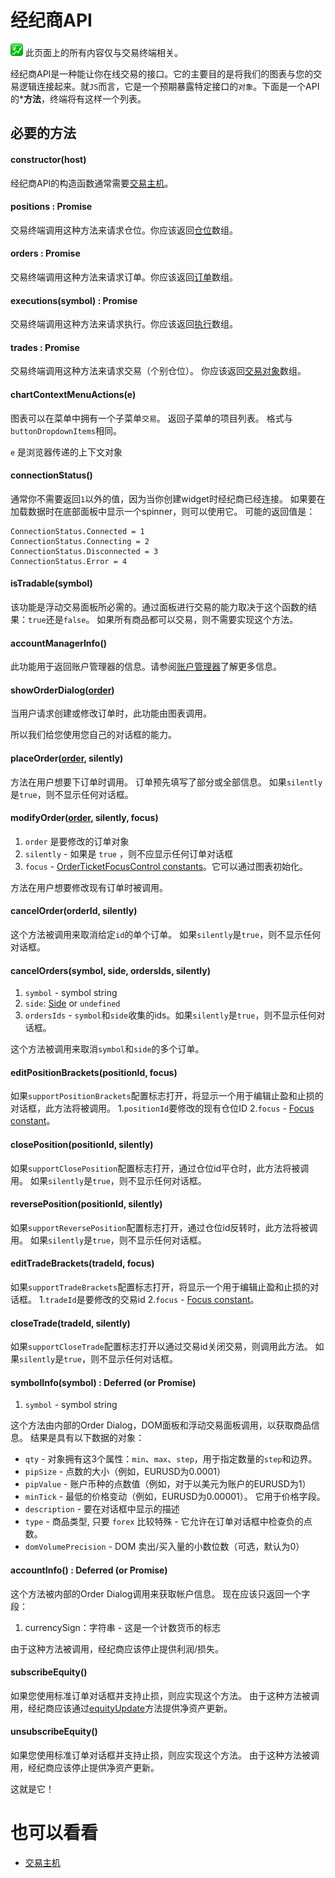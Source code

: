 # 经纪商API

![](/images/trading.png) 此页面上的所有内容仅与交易终端相关。

经纪商API是一种能让你在线交易的接口。它的主要目的是将我们的图表与您的交易逻辑连接起来。就`JS`而言，它是一个预期暴露特定接口的`对象`。下面是一个API的***方法**，终端将有这样一个列表。

## 必要的方法

#### constructor(host)
经纪商API的构造函数通常需要[交易主机](/book/Trading-Host.md)。

#### positions : Promise
交易终端调用这种方法来请求仓位。你应该返回[仓位](/book/Trading-Objects-and-Constants.md#position)数组。

#### orders : Promise
交易终端调用这种方法来请求订单。你应该返回[订单](/book/Trading-Objects-and-Constants.md#order)数组。

#### executions(symbol) : Promise
交易终端调用这种方法来请求执行。你应该返回[执行](/book/Trading-Objects-and-Constants.md#execution)数组。

#### trades : Promise
交易终端调用这种方法来请求交易（个别仓位）。 你应该返回[交易对象](/book/Trading-Objects-and-Constants.md#trade)数组。

#### chartContextMenuActions(e)
图表可以在菜单中拥有一个子菜单`交易`。 返回子菜单的项目列表。 格式与`buttonDropdownItems`相同。

`e` 是浏览器传递的上下文对象

#### connectionStatus()
通常你不需要返回`1`以外的值，因为当你创建widget时经纪商已经连接。 如果要在加载数据时在底部面板中显示一个spinner，则可以使用它。
可能的返回值是：

```
ConnectionStatus.Connected = 1
ConnectionStatus.Connecting = 2
ConnectionStatus.Disconnected = 3
ConnectionStatus.Error = 4
```

#### isTradable(symbol)
该功能是浮动交易面板所必需的。通过面板进行交易的能力取决于这个函数的结果：`true`还是`false`。 如果所有商品都可以交易，则不需要实现这个方法。

#### accountManagerInfo()
此功能用于返回账户管理器的信息。请参阅[账户管理器](/book/Account-Manager.md)了解更多信息。

#### showOrderDialog([order](/book/Trading-Objects-and-Constants.md#order))
当用户请求创建或修改订单时，此功能由图表调用。

所以我们给您使用您自己的对话框的能力。

#### placeOrder([order](/book/Trading-Objects-and-Constants.md#order), silently)

方法在用户想要下订单时调用。 订单预先填写了部分或全部信息。
如果`silently`是`true`，则不显示任何对话框。

#### modifyOrder([order](/book/Trading-Objects-and-Constants.md#order), silently, focus)
1. `order` 是要修改的订单对象
2. `silently` - 如果是 `true` ，则不应显示任何订单对话框
3. `focus` - [OrderTicketFocusControl constants](/book/Trading-Objects-and-Constants.md#orderticketfocuscontrol)。它可以通过图表初始化。

方法在用户想要修改现有订单时被调用。

#### cancelOrder(orderId, silently)
这个方法被调用来取消给定`id`的单个订单。
如果`silently`是`true`，则不显示任何对话框。

#### cancelOrders(symbol, side, ordersIds, silently)
1. `symbol` - symbol string
2. `side`: [Side](/book/Trading-Objects-and-Constants.md#side) or `undefined`
3. `ordersIds` - `symbol`和`side`收集的ids。如果`silently`是`true`，则不显示任何对话框。

这个方法被调用来取消`symbol`和`side`的多个订单。

#### editPositionBrackets(positionId, focus)
如果`supportPositionBrackets`配置标志打开，将显示一个用于编辑止盈和止损的对话框，此方法将被调用。
1.`positionId`要修改的现有仓位ID
2.`focus` - [Focus constant](/book/Trading-Objects-and-Constants.md#focusoptions])。

#### closePosition(positionId, silently)
如果`supportClosePosition`配置标志打开，通过仓位id平仓时，此方法将被调用。
如果`silently`是`true`，则不显示任何对话框。

#### reversePosition(positionId, silently)
如果`supportReversePosition`配置标志打开，通过仓位id反转时，此方法将被调用。
如果`silently`是`true`，则不显示任何对话框。

#### editTradeBrackets(tradeId, focus)
如果`supportTradeBrackets`配置标志打开，将显示一个用于编辑止盈和止损的对话框。
1.`tradeId`是要修改的交易id
2.`focus` - [Focus constant](/book/Trading-Objects-and-Constants.md#focusoptions])。

#### closeTrade(tradeId, silently)
如果`supportCloseTrade`配置标志打开以通过交易id关闭交易，则调用此方法。
如果`silently`是`true`，则不显示任何对话框。

#### symbolInfo(symbol) : Deferred (or Promise)
1. `symbol` - symbol string

这个方法由内部的Order Dialog，DOM面板和浮动交易面板调用，以获取商品信息。
结果是具有以下数据的对象：

- `qty` - 对象拥有这3个属性：`min`、`max`、`step`，用于指定数量的`step`和边界。
- `pipSize` - 点数的大小（例如，EURUSD为0.0001）
- `pipValue` - 账户币种的点数值（例如，对于以美元为账户的EURUSD为1）
- `minTick` - 最低的价格变动（例如，EURUSD为0.00001）。 它用于价格字段。
- `description` - 要在对话框中显示的描述
- `type` - 商品类型, 只要 `forex` 比较特殊 - 它允许在订单对话框中检查负的点数。
- `domVolumePrecision` - DOM 卖出/买入量的小数位数（可选，默认为0）

#### accountInfo() : Deferred (or Promise)

这个方法被内部的Order Dialog调用来获取帐户信息。
现在应该只返回一个字段：
1. currencySign：字符串 - 这是一个计数货币的标志

由于这种方法被调用，经纪商应该停止提供利润/损失。

#### subscribeEquity()

如果您使用标准订单对话框并支持止损，则应实现这个方法。
由于这种方法被调用，经纪商应该通过[equityUpdate](/book/Trading-Host.md#equityupdateequity)方法提供净资产更新。

#### unsubscribeEquity()
如果您使用标准订单对话框并支持止损，则应实现这个方法。
由于这种方法被调用，经纪商应该停止提供净资产更新。

这就是它！

# 也可以看看
  * [交易主机](/book/Trading-Host.md)
